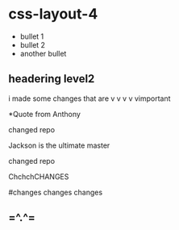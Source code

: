 # css-layout-4

* bullet 1
* bullet 2
* another bullet

## headering level2 

i made some changes that are v v v v vimportant



*Quote from Anthony

changed repo


Jackson is the ultimate master

changed repo

ChchchCHANGES

#changes changes changes

## =^.^=

